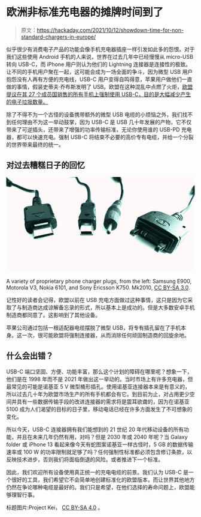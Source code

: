 # 欧洲非标准充电器的摊牌时间到了

> 原文：<https://hackaday.com/2021/10/12/showdown-time-for-non-standard-chargers-in-europe/>

似乎很少有消费电子产品的功能会像手机充电器插座一样引发如此多的怨恨。对于我们这些使用 Android 手机的人来说，世界在过去几年中已经慢慢从 micro-USB 转向 USB-C，而 iPhone 用户则认为他们的 Lightning 连接器是连接性的极致。让不同的手机用户聚在一起，这可能会成为一场全面的争斗，因为微型 USB 用户抱怨没有人再有方便的充电线，USB-C 用户变得自鸣得意，苹果用户做他们一直做的事情，假装史蒂夫·乔布斯发明了 USB。欧盟在这种混乱中点燃了火炬，[欧盟提议在其 27 个成员国销售的所有手机上强制使用 USB-C，目的是大幅减少产生的电子垃圾数量。](https://www.theverge.com/2021/9/23/22626723/eu-commission-universal-charger-usb-c-micro-lightning-connector-smartphones)

除了不得不为一个古怪的设备携带额外的微型 USB 电缆的小烦恼之外，我们找不到任何理由不为这一举动鼓掌，因为 USB-C 是 USB 几十年发展的产物，它不仅带来了可逆插头，还带来了增强的功率传输标准，无论你使用谁的 USB-PD 充电器，都可以快速充电。强制 USB-C 将结束不必要的高价专有电缆，并给一个分裂的世界带来最终的统一。

## 对过去糟糕日子的回忆

[![A variety of proprietary phone charger plugs](img/932cfcbb832eedc0ce32ef5732953462.png)](https://hackaday.com/wp-content/uploads/2021/09/1024px-Mobile_phone_charger_plugs.jpg)

A variety of proprietary phone charger plugs, from the left: Samsung E900, Motorola V3, Nokia 6101, and Sony Ericsson K750\. Mk2010, [CC BY-SA 3.0](https://commons.wikimedia.org/wiki/File:Mobile_phone_charger_plugs.jpg).

记性好的读者会记得，欧盟以前在 USB 充电方面做过这种事情，这只是因为它采取了与制造商达成谅解备忘录的形式，所以基本上是成功的。但是大多数安卓手机制造商都同意了。这影响到了其他设备。

苹果公司通过包括一根适配器电缆摆脱了微型 USB，将专有插孔留在了手机本身。这一次，很可能欧盟将强制连接器，从而消除任何顽固制造商的回旋余地。

## 什么会出错？

USB-C 端口坚固、方便、功能丰富，那么这个计划的障碍在哪里呢？想象一下，他们是在 1998 年而不是 2021 年做出这一举动的。当时市场上有许多充电器，但最常见的可能是诺基亚 5 V 微型桶形插孔。使用诺基亚连接器本来是有意义的，所以过去几十年为欧盟市场生产的所有手机都会有它。到目前为止，对占用更少空间并具有一些数据传输手段的改进连接器的需求将是震耳欲聋的，因为在诺基亚 5100 成为人们渴望的目标的日子里，移动电话已经在许多方面发生了不可想象的变化。

所以今天，USB-C 连接器拥有我们能想到的 21 世纪 20 年代移动设备的所有功能，并且在未来几年仍然有用，对吗？但是 2030 年或 2040 年呢？当 Galaxy folder 或 iPhone 13 看起来像今天有蛇图案诺基亚一样古怪时，5 GB 的数据传输速率或 100 W 的功率限制就足够了吗？任何强制性标准都必须包含修订条款，以反映技术进步，否则我们将面临倒退的风险。或者推进下一个标准。

因此，我们欢迎所有设备使用真正统一的充电电缆的前景。我们认为 USB-C 是一个很好的工具，我们希望它不会简单地创建标准化的欧盟版本，而让世界其他地方仍然在争论哪种电缆是最好的。我们只是希望，在他们选择的寿命问题上，欧盟能够理智行事。

标题图片:Project Kei， [CC BY-SA 4.0](https://commons.wikimedia.org/wiki/File:Usb_type-c_plug_socket.jpg) 。